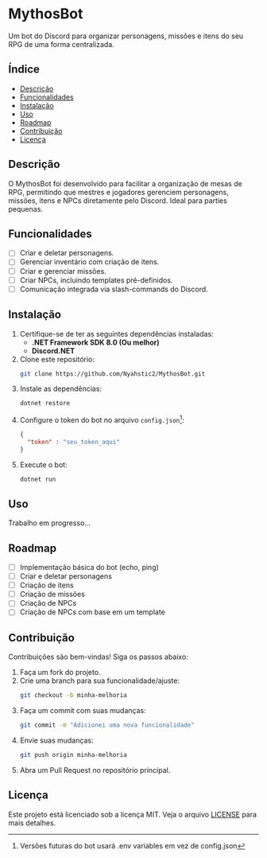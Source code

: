 
# MythosBot
Um bot do Discord para organizar personagens, missões e itens do seu RPG de uma forma centralizada.

## Índice
- [Descrição](#descrição)
- [Funcionalidades](#funcionalidades)
- [Instalação](#instalação)
- [Uso](#uso)
- [Roadmap](#roadmap)
- [Contribuição](#contribuição)
- [Licença](#licença)

## Descrição
O MythosBot foi desenvolvido para facilitar a organização de mesas de RPG, permitindo que mestres e jogadores gerenciem personagens, missões, itens e NPCs diretamente pelo Discord. Ideal para parties pequenas.

## Funcionalidades
- [ ] Criar e deletar personagens.
- [ ] Gerenciar inventário com criação de itens.
- [ ] Criar e gerenciar missões.
- [ ] Criar NPCs, incluindo templates pré-definidos.
- [ ] Comunicação integrada via slash-commands do Discord.

## Instalação
1. Certifique-se de ter as seguintes dependências instaladas:
   - **.NET Framework SDK 8.0 (Ou melhor)**
   - **Discord.NET**
2. Clone este repositório:
   ```bash
   git clone https://github.com/Nyahstic2/MythosBot.git
   ```
3. Instale as dependências:
   ```bash
   dotnet restore
   ```
4. Configure o token do bot no arquivo `config.json`[^1]:
   ```json
   {
     "token" : "seu_token_aqui"
   }
   ```
5. Execute o bot:
   ```bash
   dotnet run
   ```

## Uso
Trabalho em progresso...

## Roadmap
- [ ] Implementação básica do bot (echo, ping)
- [ ] Criar e deletar personagens
- [ ] Criação de itens
- [ ] Criação de missões
- [ ] Criação de NPCs
- [ ] Criação de NPCs com base em um template

## Contribuição
Contribuições são bem-vindas! Siga os passos abaixo:
1. Faça um fork do projeto.
2. Crie uma branch para sua funcionalidade/ajuste:
   ```bash
   git checkout -b minha-melhoria
   ```
3. Faça um commit com suas mudanças:
   ```bash
   git commit -m "Adicionei uma nova funcionalidade"
   ```
4. Envie suas mudanças:
   ```bash
   git push origin minha-melhoria
   ```
5. Abra um Pull Request no repositório principal.

## Licença
Este projeto está licenciado sob a licença MIT. Veja o arquivo [LICENSE](LICENSE) para mais detalhes.

[^1]: Versões futuras do bot usará .env variables em vez de config.json
